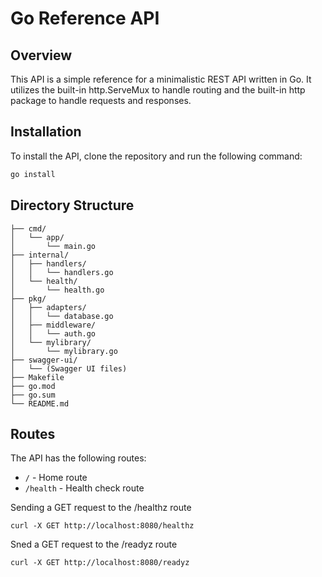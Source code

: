 # Go Reference API

## Overview

This API is a simple reference for a minimalistic REST API written in Go. It utilizes the built-in
http.ServeMux to handle routing and the built-in http package to handle requests and responses.

## Installation

To install the API, clone the repository and run the following command:

```bash
go install
```

## Directory Structure

```text
├── cmd/
│   └── app/
│       └── main.go
├── internal/
│   ├── handlers/
│   │   └── handlers.go
│   └── health/
│       └── health.go
├── pkg/
│   ├── adapters/
│   │   └── database.go
│   ├── middleware/
│   │   └── auth.go
│   └── mylibrary/
│       └── mylibrary.go
├── swagger-ui/
│   └── (Swagger UI files)
├── Makefile
├── go.mod
├── go.sum
└── README.md
```

## Routes

The API has the following routes:

- `/` - Home route
- `/health` - Health check route


Sending a GET request to the /healthz route

```shell
curl -X GET http://localhost:8080/healthz
```

Sned a GET request to the /readyz route

```shell
curl -X GET http://localhost:8080/readyz
```
